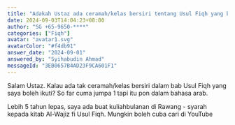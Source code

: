 ```yaml
---
title: "Adakah Ustaz ada ceramah/kelas bersiri tentang Usul Fiqh yang boleh diikuti dalam Bahasa Melayu?"
date: 2024-09-03T14:04:23+08:00
author: "SG +65-9650-****"
categories: ["Fiqh"]
avatar: "avatar1.svg"
avatarColor: "#f4db91"
answer_date: "2024-09-01"
answered_by: "Syihabudin Ahmad"
messageId: "3EB0657B4AD23F9CA601F1"
---
```


Salam Ustaz. Kalau ada tak ceramah/kelas bersiri dalam bab Usul Fiqh yang saya boleh ikuti? So far cuma jumpa 1 tapi itu pon dalam bahasa arab.

<!--more-->

Lebih 5 tahun lepas, saya ada buat kuliahbulanan di Rawang - syarah kepada kitab Al-Wajiz fi Usul Fiqh. Mungkin boleh cuba cari di YouTube
